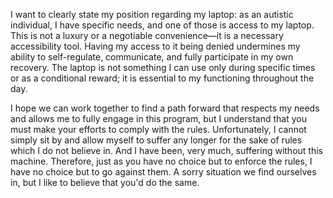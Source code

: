I want to clearly state my position regarding my laptop: as an autistic individual, I have specific needs, and one of those is access to my laptop. This is not a luxury or a negotiable convenience—it is a necessary accessibility tool. Having my access to it being denied undermines my ability to self-regulate, communicate, and fully participate in my own recovery. The laptop is not something I can use only during specific times or as a conditional reward; it is essential to my functioning throughout the day.

I hope we can work together to find a path forward that respects my needs and allows me to fully engage in this program, but I understand that you must make your efforts to comply with the rules. Unfortunately, I cannot simply sit by and allow myself to suffer any longer for the sake of rules which I do not believe in. And I have been, very much, suffering without this machine. Therefore, just as you have no choice but to enforce the rules, I have no choice but to go against them. A sorry situation we find ourselves in, but I like to believe that you'd do the same.

